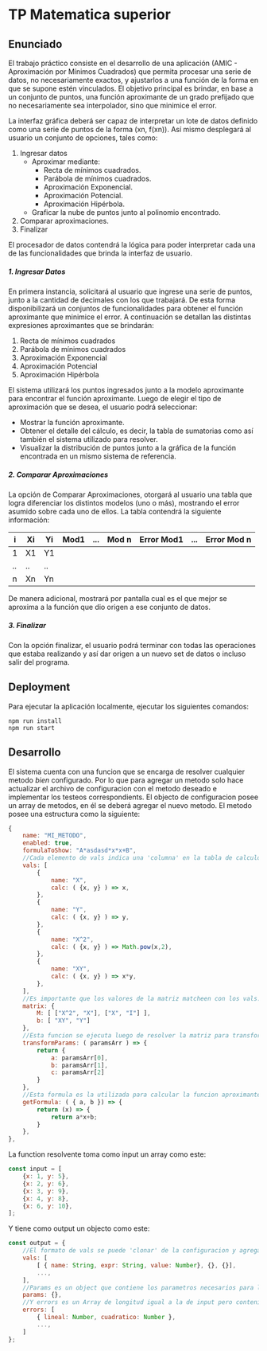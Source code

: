 # TP Matematica superior


## Enunciado

El trabajo práctico consiste en el desarrollo de una aplicación (AMIC - Aproximación por Mínimos
Cuadrados) que permita procesar una serie de datos, no necesariamente exactos, y ajustarlos a
una función de la forma en que se supone estén vinculados.
El objetivo principal es brindar, en base a un conjunto de puntos, una función aproximante de un
grado prefijado que no necesariamente sea interpolador, sino que minimice el error.


La interfaz gráfica deberá ser capaz de interpretar un lote de datos definido como una serie de
puntos de la forma (xn, f(xn)). Así mismo desplegará al usuario un conjunto de opciones, tales como:   

1. Ingresar datos
   + Aproximar mediante:
        * Recta de mínimos cuadrados.
        * Parábola de mínimos cuadrados.
        * Aproximación Exponencial.
        * Aproximación Potencial.
        * Aproximación Hipérbola.
    + Graficar la nube de puntos junto al polinomio encontrado.   
2. Comparar aproximaciones.
3. Finalizar

El procesador de datos contendrá la lógica para poder interpretar cada una de las funcionalidades
que brinda la interfaz de usuario.

##### 1. Ingresar Datos
En primera instancia, solicitará al usuario que ingrese una serie de puntos, junto a
la cantidad de decimales con los que trabajará. De esta forma disponibilizará un conjuntos
de funcionalidades para obtener el función aproximante que minimice el error.
A continuación se detallan las distintas expresiones aproximantes que se brindarán:
1. Recta de mínimos cuadrados
2. Parábola de mínimos cuadrados
3. Aproximación Exponencial
4. Aproximación Potencial
5. Aproximación Hipérbola

El sistema utilizará los puntos ingresados junto a la modelo aproximante para encontrar el
función aproximante.
Luego de elegir el tipo de aproximación que se desea, el usuario podrá seleccionar:
* Mostrar la función aproximante.
* Obtener el detalle del cálculo, es decir, la tabla de sumatorias como así también
el sistema utilizado para resolver.
* Visualizar la distribución de puntos junto a la gráfica de la función encontrada en un mismo sistema de referencia.

##### 2. Comparar Aproximaciones
La opción de Comparar Aproximaciones, otorgará al usuario una tabla que logra
diferenciar los distintos modelos (uno o más), mostrando el error asumido sobre cada
uno de ellos. 
La tabla contendrá la siguiente información:

| i  | Xi| Yi | Mod1 | ... | Mod n | Error Mod1 | ... | Error Mod n
| -- | --|--- | -- | -- | -- |-- |-- |-- |
| 1  | X1| Y1 | 
| .. | ..| .. | 
|  n | Xn |Yn | 

De manera adicional, mostrará por pantalla cual es el que mejor se aproxima a la función que dio origen a ese conjunto de datos.
##### 3. Finalizar
Con la opción finalizar, el usuario podrá terminar con todas las operaciones que estaba
realizando y así dar origen a un nuevo set de datos o incluso salir del programa.

## Deployment
Para ejecutar la aplicación localmente, ejecutar los siguientes comandos:
```
npm run install
npm run start
```

## Desarrollo

El sistema cuenta con una funcion que se encarga de resolver cualquier metodo *bien* configurado.
Por lo que para agregar un metodo solo hace actualizar el archivo de configuracion con el metodo deseado e implementar los testeos correspondients.
El objecto de configuracion posee un array de metodos, en él se deberá agregar el nuevo metodo. El metodo posee una estructura como la siguiente:
```javascript
{
    name: "MI_METODO",
    enabled: true,
    formulaToShow: "A*asdasd*x*x+B",
    //Cada elemento de vals indica una 'columna' en la tabla de calculo vista en clase
    vals: [
        {
            name: "X",
            calc: ( {x, y} ) => x,
        },
        {
            name: "Y",
            calc: ( {x, y} ) => y,
        },
        {
            name: "X^2",
            calc: ( {x, y} ) => Math.pow(x,2),
        },
        {
            name: "XY",
            calc: ( {x, y} ) => x*y,
        },
    ],
    //Es importante que los valores de la matriz matcheen con los vals.name
    matrix: {
        M: [ ["X^2", "X"], ["X", "I"] ],
        b: [ "XY", "Y"]
    },
    //Esta funcion se ejecuta luego de resolver la matriz para transformar los valor A,B vistos en clase (linealizados) a los valores a,b de el metodo aproximante original
    transformParams: ( paramsArr ) => {
        return { 
            a: paramsArr[0],
            b: paramsArr[1],
            c: paramsArr[2]
        }
    },
    //Esta formula es la utilizada para calcular la funcion aproximante (para graficar y para el error)
    getFormula: ( { a, b }) => {
        return (x) => {
            return a*x+b;
        }
    },
},
```
La function resolvente toma como input un array como este:
```javascript
const input = [
    {x: 1, y: 5},
    {x: 2, y: 6},
    {x: 3, y: 9},
    {x: 4, y: 8},
    {x: 6, y: 10},
];
```
Y tiene como output un objecto como este: 
```javascript
const output = {
    //El formato de vals se puede 'clonar' de la configuracion y agregandole el valor (value) calculado
    vals: [
        [ { name: String, expr: String, value: Number}, {}, {}],
        ...,
    ],
    //Params es un object que contiene los parametros necesarios para la recta
    params: {},
    //Y errors es un Array de longitud igual a la de input pero conteniendo un object con el error lineal y cuadratico de cada par x,y
    errors: [ 
        { lineal: Number, cuadratico: Number },
        ...,
    ]
};
```